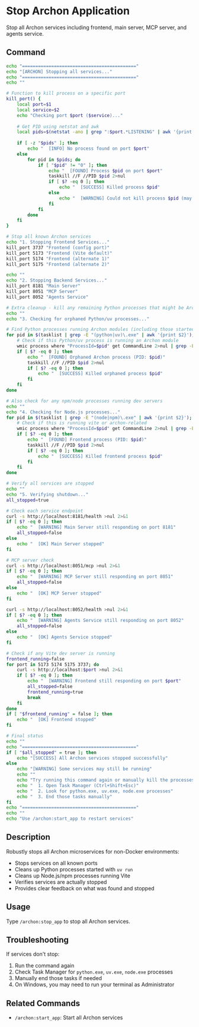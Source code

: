 # Stop Archon Application

Stop all Archon services including frontend, main server, MCP server, and agents service.

## Command
```bash
echo "==========================================="
echo "[ARCHON] Stopping all services..."
echo "==========================================="
echo ""

# Function to kill process on a specific port
kill_port() {
    local port=$1
    local service=$2
    echo "Checking port $port ($service)..."
    
    # Get PID using netstat and awk
    local pids=$(netstat -ano | grep ":$port.*LISTENING" | awk '{print $NF}' | sort -u)
    
    if [ -z "$pids" ]; then
        echo "  [INFO] No process found on port $port"
    else
        for pid in $pids; do
            if [ "$pid" != "0" ]; then
                echo "  [FOUND] Process $pid on port $port"
                taskkill //F //PID $pid 2>nul
                if [ $? -eq 0 ]; then
                    echo "  [SUCCESS] Killed process $pid"
                else
                    echo "  [WARNING] Could not kill process $pid (may already be stopped)"
                fi
            fi
        done
    fi
}

# Stop all known Archon services
echo "1. Stopping Frontend Services..."
kill_port 3737 "Frontend (config port)"
kill_port 5173 "Frontend (Vite default)"
kill_port 5174 "Frontend (alternate 1)"
kill_port 5175 "Frontend (alternate 2)"

echo ""
echo "2. Stopping Backend Services..."
kill_port 8181 "Main Server"
kill_port 8051 "MCP Server"
kill_port 8052 "Agents Service"

# Extra cleanup - kill any remaining Python processes that might be Archon-related
echo ""
echo "3. Checking for orphaned Python/uv processes..."

# Find Python processes running Archon modules (including those started with uv)
for pid in $(tasklist | grep -E "(python|uv)\.exe" | awk '{print $2}'); do
    # Check if this Python/uv process is running an Archon module
    wmic process where "ProcessId=$pid" get CommandLine 2>nul | grep -E "(src\.(server|mcp|agents)|archon)" >nul 2>&1
    if [ $? -eq 0 ]; then
        echo "  [FOUND] Orphaned Archon process (PID: $pid)"
        taskkill //F //PID $pid 2>nul
        if [ $? -eq 0 ]; then
            echo "  [SUCCESS] Killed orphaned process $pid"
        fi
    fi
done

# Also check for any npm/node processes running dev servers
echo ""
echo "4. Checking for Node.js processes..."
for pid in $(tasklist | grep -E "(node|npm)\.exe" | awk '{print $2}'); do
    # Check if this is running vite or archon-related
    wmic process where "ProcessId=$pid" get CommandLine 2>nul | grep -E "(vite|archon-ui)" >nul 2>&1
    if [ $? -eq 0 ]; then
        echo "  [FOUND] Frontend process (PID: $pid)"
        taskkill //F //PID $pid 2>nul
        if [ $? -eq 0 ]; then
            echo "  [SUCCESS] Killed frontend process $pid"
        fi
    fi
done

# Verify all services are stopped
echo ""
echo "5. Verifying shutdown..."
all_stopped=true

# Check each service endpoint
curl -s http://localhost:8181/health >nul 2>&1
if [ $? -eq 0 ]; then
    echo "  [WARNING] Main Server still responding on port 8181"
    all_stopped=false
else
    echo "  [OK] Main Server stopped"
fi

# MCP server check
curl -s http://localhost:8051/mcp >nul 2>&1
if [ $? -eq 0 ]; then
    echo "  [WARNING] MCP Server still responding on port 8051"
    all_stopped=false
else
    echo "  [OK] MCP Server stopped"
fi

curl -s http://localhost:8052/health >nul 2>&1
if [ $? -eq 0 ]; then
    echo "  [WARNING] Agents Service still responding on port 8052"
    all_stopped=false
else
    echo "  [OK] Agents Service stopped"
fi

# Check if any Vite dev server is running
frontend_running=false
for port in 5173 5174 5175 3737; do
    curl -s http://localhost:$port >nul 2>&1
    if [ $? -eq 0 ]; then
        echo "  [WARNING] Frontend still responding on port $port"
        all_stopped=false
        frontend_running=true
        break
    fi
done
if [ "$frontend_running" = false ]; then
    echo "  [OK] Frontend stopped"
fi

# Final status
echo ""
echo "==========================================="
if [ "$all_stopped" = true ]; then
    echo "[SUCCESS] All Archon services stopped successfully"
else
    echo "[WARNING] Some services may still be running"
    echo ""
    echo "Try running this command again or manually kill the processes:"
    echo "  1. Open Task Manager (Ctrl+Shift+Esc)"
    echo "  2. Look for python.exe, uv.exe, node.exe processes"
    echo "  3. End those tasks manually"
fi
echo "==========================================="
echo ""
echo "Use /archon:start_app to restart services"
```

## Description
Robustly stops all Archon microservices for non-Docker environments:
- Stops services on all known ports
- Cleans up Python processes started with `uv run`
- Cleans up Node.js/npm processes running Vite
- Verifies services are actually stopped
- Provides clear feedback on what was found and stopped

## Usage
Type `/archon:stop_app` to stop all Archon services.

## Troubleshooting
If services don't stop:
1. Run the command again
2. Check Task Manager for `python.exe`, `uv.exe`, `node.exe` processes
3. Manually end those tasks if needed
4. On Windows, you may need to run your terminal as Administrator

## Related Commands
- `/archon:start_app`: Start all Archon services